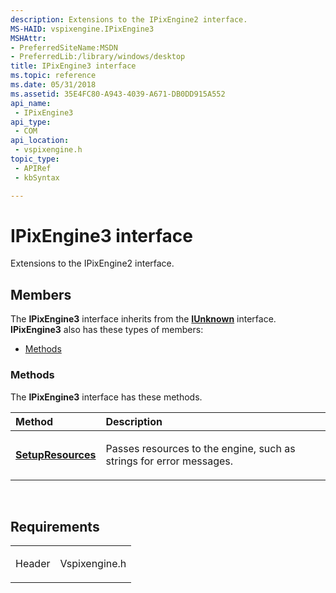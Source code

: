 ```yaml
---
description: Extensions to the IPixEngine2 interface.
MS-HAID: vspixengine.IPixEngine3
MSHAttr:
- PreferredSiteName:MSDN
- PreferredLib:/library/windows/desktop
title: IPixEngine3 interface
ms.topic: reference
ms.date: 05/31/2018
ms.assetid: 35E4FC80-A943-4039-A671-DB0DD915A552
api_name: 
 - IPixEngine3
api_type: 
 - COM
api_location: 
 - vspixengine.h
topic_type: 
 - APIRef
 - kbSyntax

---
```


# <span id="vspixengine.ipixengine3"></span>IPixEngine3 interface

Extensions to the IPixEngine2 interface.

## Members

The **IPixEngine3** interface inherits from the [**IUnknown**](/windows/desktop/api/unknwn/nn-unknwn-iunknown) interface. **IPixEngine3** also has these types of members:

-   [Methods](#methods)

### <span id="methods"></span>Methods

The **IPixEngine3** interface has these methods.

<table><colgroup><col  /><col  /></colgroup><thead><tr class="header"><th style="text-align: left;">Method</th><th style="text-align: left;">Description</th></tr></thead><tbody><tr class="odd"><td style="text-align: left;"><a href="/windows/desktop/direct3dtools/ipixengine3-setupresources-resourcepair-arr-uint"><strong>SetupResources</strong></a></td><td style="text-align: left;"><p>Passes resources to the engine, such as strings for error messages.</p></td></tr></tbody></table>

 

## Requirements

<table><colgroup><col  /><col  /></colgroup><tbody><tr class="odd"><td><p>Header</p></td><td>Vspixengine.h</td></tr></tbody></table>

 

 
